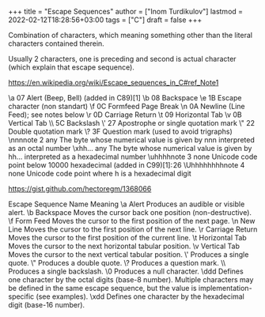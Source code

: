 +++
title = "Escape Sequences"
author = ["Inom Turdikulov"]
lastmod = 2022-02-12T18:28:56+03:00
tags = ["C"]
draft = false
+++

Combination of characters, which meaning something other than the literal characters contained therein.

Usually 2 characters, one is preceding and second is actual character (which explain that escape sequence).

<https://en.wikipedia.org/wiki/Escape_sequences_in_C#ref_Note1>

\a 07	Alert (Beep, Bell) (added in C89)[1]
\b 08	Backspace
\e 1B	Escape character (non standart)
\f 0C	Formfeed Page Break
\n 0A	Newline (Line Feed); see notes below
\r 0D	Carriage Return
\t 09	Horizontal Tab
\v 0B	Vertical Tab
\\\\	5C	Backslash
\\'	27	Apostrophe or single quotation mark
\\"	22	Double quotation mark
\\?	3F	Question mark (used to avoid trigraphs)
\nnnnote 2	any	The byte whose numerical value is given by nnn interpreted as an octal number
\xhh…	any	The byte whose numerical value is given by hh… interpreted as a hexadecimal number
\uhhhhnote 3	none	Unicode code point below 10000 hexadecimal (added in C99)[1]: 26
\Uhhhhhhhhnote 4	none	Unicode code point where h is a hexadecimal digit

<https://gist.github.com/hectoregm/1368066>

Escape Sequence	Name	Meaning
\a Alert	        Produces an audible or visible alert.
\b Backspace	Moves the cursor back one position (non-destructive).
\f Form Feed	Moves the cursor to the first position of the next page.
\n New Line	Moves the cursor to the first position of the next line.
\r Carriage Return	Moves the cursor to the first position of the current line.
\t Horizontal Tab	Moves the cursor to the next horizontal tabular position.
\v Vertical Tab	Moves the cursor to the next vertical tabular position.
\\'		        Produces a single quote.
\\"		        Produces a double quote.
\\?		        Produces a question mark.
\\\\		        Produces a single backslash.
\\0		        Produces a null character.
\ddd          Defines one character by the octal digits (base-8 number). Multiple characters may be defined in the same escape sequence, but the value is implementation-specific (see examples).
\xdd          Defines one character by the hexadecimal digit (base-16 number).
